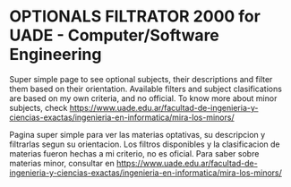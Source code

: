 # OPTIONALS FILTRATOR 2000 for UADE - Computer/Software Engineering
Super simple page to see optional subjects, their descriptions and filter them based on their orientation. Available filters and subject clasifications are based on my own criteria, and no official. To know more about minor subjects, check https://www.uade.edu.ar/facultad-de-ingenieria-y-ciencias-exactas/ingenieria-en-informatica/mira-los-minors/

Pagina super simple para ver las materias optativas, su descripcion y filtrarlas segun su orientacion. Los filtros disponibles y la clasificacion de materias fueron hechas a mi criterio, no es oficial. Para saber sobre materias minor, consultar en https://www.uade.edu.ar/facultad-de-ingenieria-y-ciencias-exactas/ingenieria-en-informatica/mira-los-minors/   

